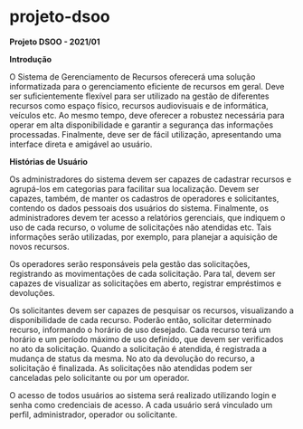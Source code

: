 # projeto-dsoo
**Projeto DSOO - 2021/01**

**Introdução**

O Sistema de Gerenciamento de Recursos oferecerá uma solução informatizada para o gerenciamento eficiente de recursos em geral. Deve ser suficientemente flexível para ser utilizado na gestão de diferentes recursos como espaço físico, recursos audiovisuais e de informática, veículos etc. Ao mesmo tempo, deve oferecer a robustez necessária para operar em alta disponibilidade e garantir a segurança das informações processadas. Finalmente, deve ser de fácil utilização, apresentando uma interface direta e amigável ao usuário.

**Histórias de Usuário**

Os administradores do sistema devem ser capazes de cadastrar recursos e agrupá-los em categorias para facilitar sua localização. Devem ser capazes, também, de manter os cadastros de operadores e solicitantes, contendo os dados pessoais dos usuários do sistema. Finalmente, os administradores devem ter acesso a relatórios gerenciais, que indiquem o uso de cada recurso, o volume de solicitações não atendidas etc. Tais informações serão utilizadas, por exemplo, para planejar a aquisição de novos recursos.

Os operadores serão responsáveis pela gestão das solicitações, registrando as movimentações de cada solicitação. Para tal, devem ser capazes de visualizar as solicitações em aberto, registrar empréstimos e devoluções.

Os solicitantes devem ser capazes de pesquisar os recursos, visualizando a disponibilidade de cada recurso. Poderão então, solicitar determinado recurso, informando o horário de uso desejado. Cada recurso terá um horário e um período máximo de uso definido, que devem ser verificados no ato da solicitação. Quando a solicitação é atendida, é registrada a mudança de status da mesma. No ato da devolução do recurso, a solicitação é finalizada. As solicitações não atendidas podem ser canceladas pelo solicitante ou por um operador.

O acesso de todos usuários ao sistema será realizado utilizando login e senha como credenciais de acesso. A cada usuário será vinculado um perfil, administrador, operador ou solicitante.


